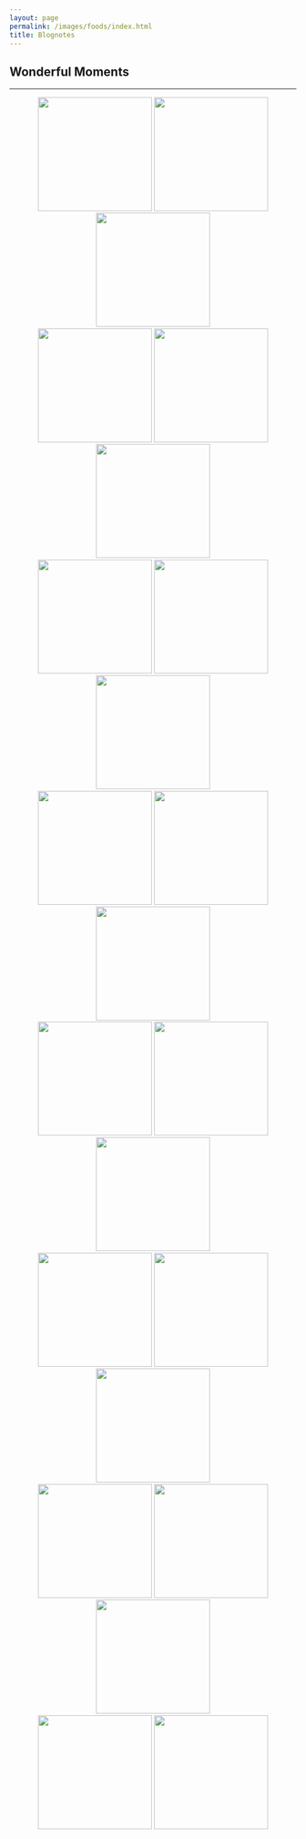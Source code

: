 ```yaml
---
layout: page
permalink: /images/foods/index.html
title: Blognotes
---
```


## Wonderful Moments
---
<center>
<img src="https://jiachunli98.github.io/figures/Weixin Image_202410231120111.jpg" width="200">
<img src="https://jiachunli98.github.io/figures/Weixin Image_20241023111954.jpg" width="200">
<img src="https://jiachunli98.github.io/figures/Weixin Image_202410231119531.jpg" width="200">
<div style="line-height:20%;">
    <br>
</div>
<img src="https://jiachunli98.github.io/figures/Weixin Image_20241023111952.jpg" width="200">
<img src="https://jiachunli98.github.io/figures/Weixin Image_202410231119511.jpg" width="200">
<img src="https://jiachunli98.github.io/figures/Weixin Image_20241023111953.jpg" width="200">
<div style="line-height:20%;">
    <br>
</div>
<img src="https://jiachunli98.github.io/figures/Weixin Image_20241023111951.jpg" width="200">
<img src="https://jiachunli98.github.io/figures/Weixin Image_202410231119462.jpg" width="200">
<img src="https://jiachunli98.github.io/figures/Weixin Image_202410231119461.jpg" width="200">
<div style="line-height:20%;">
    <br>
</div>
<img src="https://jiachunli98.github.io/figures/Weixin Image_20241023111944.jpg" width="200">
<img src="https://jiachunli98.github.io/figures/Weixin Image_20241023111933.jpg" width="200">
<img src="https://jiachunli98.github.io/figures/Weixin Image_202410231119321.jpg" width="200">
<div style="line-height:20%;">
    <br>
</div>
<img src="https://jiachunli98.github.io/figures/Weixin Image_20241023111929.jpg" width="200">
<img src="https://jiachunli98.github.io/figures/Weixin Image_202410231119502.jpg" width="200">
<img src="https://jiachunli98.github.io/figures/food-1.jpg" width="200">
<div style="line-height:20%;">
    <br>
</div>
<img src="https://jiachunli98.github.io/figures/food1.jpg" width="200">
<img src="https://jiachunli98.github.io/figures/food2.jpg" width="200">
<img src="https://jiachunli98.github.io/figures/foodx.jpg" width="200">
<div style="line-height:20%;">
    <br>
</div>
<img src="https://jiachunli98.github.io/figures/eat/e1.jpg" width="200">
<img src="https://jiachunli98.github.io/figures/eat/e2.jpg" width="200">
<img src="https://jiachunli98.github.io/figures/eat/e3.jpg" width="200">
<div style="line-height:20%;">
    <br>
</div>
<img src="https://jiachunli98.github.io/figures/eat/e4.jpg" width="200">
<img src="https://jiachunli98.github.io/figures/eat/e5.jpg" width="200">
<div style="line-height:20%;">
    <br>
</div>
</center>

